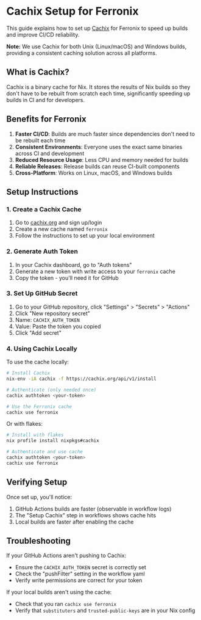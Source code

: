 # Cachix Setup for Ferronix

This guide explains how to set up [Cachix](https://cachix.org/) for Ferronix to speed up builds and improve CI/CD reliability.

**Note:** We use Cachix for both Unix (Linux/macOS) and Windows builds, providing a consistent caching solution across all platforms.

## What is Cachix?

Cachix is a binary cache for Nix. It stores the results of Nix builds so they don't have to be rebuilt from scratch each time, significantly speeding up builds in CI and for developers.

## Benefits for Ferronix

1. **Faster CI/CD**: Builds are much faster since dependencies don't need to be rebuilt each time
2. **Consistent Environments**: Everyone uses the exact same binaries across CI and development
3. **Reduced Resource Usage**: Less CPU and memory needed for builds
4. **Reliable Releases**: Release builds can reuse CI-built components
5. **Cross-Platform**: Works on Linux, macOS, and Windows builds

## Setup Instructions

### 1. Create a Cachix Cache

1. Go to [cachix.org](https://cachix.org/) and sign up/login
2. Create a new cache named `ferronix`
3. Follow the instructions to set up your local environment

### 2. Generate Auth Token

1. In your Cachix dashboard, go to "Auth tokens"
2. Generate a new token with write access to your `ferronix` cache
3. Copy the token - you'll need it for GitHub

### 3. Set Up GitHub Secret

1. Go to your GitHub repository, click "Settings" > "Secrets" > "Actions"
2. Click "New repository secret"
3. Name: `CACHIX_AUTH_TOKEN`
4. Value: Paste the token you copied
5. Click "Add secret"

### 4. Using Cachix Locally

To use the cache locally:

```bash
# Install Cachix
nix-env -iA cachix -f https://cachix.org/api/v1/install

# Authenticate (only needed once)
cachix authtoken <your-token>

# Use the Ferronix cache
cachix use ferronix
```

Or with flakes:

```bash
# Install with flakes
nix profile install nixpkgs#cachix

# Authenticate and use cache
cachix authtoken <your-token>
cachix use ferronix
```

## Verifying Setup

Once set up, you'll notice:

1. GitHub Actions builds are faster (observable in workflow logs)
2. The "Setup Cachix" step in workflows shows cache hits
3. Local builds are faster after enabling the cache

## Troubleshooting

If your GitHub Actions aren't pushing to Cachix:
- Ensure the `CACHIX_AUTH_TOKEN` secret is correctly set
- Check the "pushFilter" setting in the workflow yaml
- Verify write permissions are correct for your token

If your local builds aren't using the cache:
- Check that you ran `cachix use ferronix`
- Verify that `substituters` and `trusted-public-keys` are in your Nix config